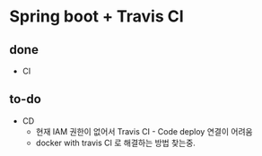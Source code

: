 # Spring boot + Travis CI

## done
- CI

## to-do
- CD
    - 현재 IAM 권한이 없어서 Travis CI - Code deploy 연결이 어려움
    - docker with travis CI 로 해결하는 방법 찾는중.